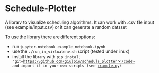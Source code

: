 # Schedule-Plotter
A library to visualize scheduling algorithms. It can work with .csv file 
input (see example/input.csv) or it can generate a random dataset

To use the library there are different options:
- run <code>jupyter-notebook example_notebook.ipynb</code>
- use the <code>./run_in_virtualenv.sh</code> script (tested under linux)
- install the library with <code>pip install "git+https://github.com/giulpig/schedule_plotter"</code> and import it in your own scripts (see [example.py](example/example.py))